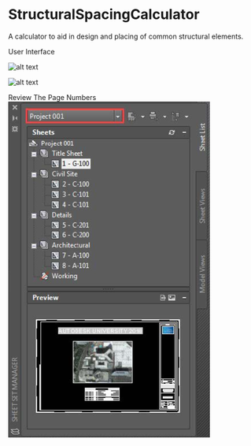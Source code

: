 # StructuralSpacingCalculator
A calculator to aid in design and placing of common structural elements.

User Interface

![alt text](https://github.com/FrostyDesigner/sakurakan/blob/master/SpacingCalculator1.png)

![alt text](https://github.com/FrostyDesigner/sakurakan/blob/master/SpacingCalculator1.png)


Review The Page Numbers
![alt text](https://github.com/FrostyDesigner/SheetSetManagerPlugIn/blob/master/SheetSet3.png)
